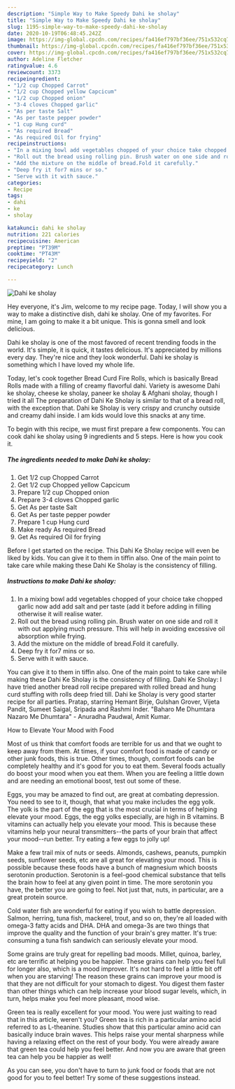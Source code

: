 ```yaml
---
description: "Simple Way to Make Speedy Dahi ke sholay"
title: "Simple Way to Make Speedy Dahi ke sholay"
slug: 1195-simple-way-to-make-speedy-dahi-ke-sholay
date: 2020-10-19T06:48:45.242Z
image: https://img-global.cpcdn.com/recipes/fa416ef797bf36ee/751x532cq70/dahi-ke-sholay-recipe-main-photo.jpg
thumbnail: https://img-global.cpcdn.com/recipes/fa416ef797bf36ee/751x532cq70/dahi-ke-sholay-recipe-main-photo.jpg
cover: https://img-global.cpcdn.com/recipes/fa416ef797bf36ee/751x532cq70/dahi-ke-sholay-recipe-main-photo.jpg
author: Adeline Fletcher
ratingvalue: 4.6
reviewcount: 3373
recipeingredient:
- "1/2 cup Chopped Carrot"
- "1/2 cup Chopped yellow Capcicum"
- "1/2 cup Chopped onion"
- "3-4 cloves Chopped garlic"
- "As per taste Salt"
- "As per taste pepper powder"
- "1 cup Hung curd"
- "As required Bread"
- "As required Oil for frying"
recipeinstructions:
- "In a mixing bowl add vegetables chopped of your choice take chopped garlic now add add salt and per taste (add it before adding in filling otherwise it will realise water."
- "Roll out the bread using rolling pin. Brush water on one side and roll it with out applying much pressure. This will help in avoiding excessive oil absorption while frying."
- "Add the mixture on the middle of bread.Fold it carefully."
- "Deep fry it for7 mins or so."
- "Serve with it with sauce."
categories:
- Recipe
tags:
- dahi
- ke
- sholay

katakunci: dahi ke sholay 
nutrition: 221 calories
recipecuisine: American
preptime: "PT39M"
cooktime: "PT43M"
recipeyield: "2"
recipecategory: Lunch

---
```



![Dahi ke sholay](https://img-global.cpcdn.com/recipes/fa416ef797bf36ee/751x532cq70/dahi-ke-sholay-recipe-main-photo.jpg)

Hey everyone, it's Jim, welcome to my recipe page. Today, I will show you a way to make a distinctive dish, dahi ke sholay. One of my favorites. For mine, I am going to make it a bit unique. This is gonna smell and look delicious.

Dahi ke sholay is one of the most favored of recent trending foods in the world. It's simple, it is quick, it tastes delicious. It's appreciated by millions every day. They're nice and they look wonderful. Dahi ke sholay is something which I have loved my whole life.

Today, let&#39;s cook together Bread Curd Fire Rolls, which is basically Bread Rolls made with a filling of creamy flavorful dahi. Variety is awesome Dahi ke sholay, cheese ke sholay, paneer ke sholay &amp; Afghani sholay, though I tried it all The preparation of Dahi Ke Sholay is similar to that of a bread roll, with the exception that. Dahi ke Sholay is very crispy and crunchy outside and creamy dahi inside. I am kids would love this snacks at any time.


To begin with this recipe, we must first prepare a few components. You can cook dahi ke sholay using 9 ingredients and 5 steps. Here is how you cook it.

<!--inarticleads1-->

##### The ingredients needed to make Dahi ke sholay:

1. Get 1/2 cup Chopped Carrot
1. Get 1/2 cup Chopped yellow Capcicum
1. Prepare 1/2 cup Chopped onion
1. Prepare 3-4 cloves Chopped garlic
1. Get As per taste Salt
1. Get As per taste pepper powder
1. Prepare 1 cup Hung curd
1. Make ready As required Bread
1. Get As required Oil for frying


Before I get started on the recipe. This Dahi Ke Sholay recipe will even be liked by kids. You can give it to them in tiffin also. One of the main point to take care while making these Dahi Ke Sholay is the consistency of filling. 

<!--inarticleads2-->

##### Instructions to make Dahi ke sholay:

1. In a mixing bowl add vegetables chopped of your choice take chopped garlic now add add salt and per taste (add it before adding in filling otherwise it will realise water.
1. Roll out the bread using rolling pin. Brush water on one side and roll it with out applying much pressure. This will help in avoiding excessive oil absorption while frying.
1. Add the mixture on the middle of bread.Fold it carefully.
1. Deep fry it for7 mins or so.
1. Serve with it with sauce.


You can give it to them in tiffin also. One of the main point to take care while making these Dahi Ke Sholay is the consistency of filling. Dahi Ke Sholay: I have tried another bread roll recipe prepared with rolled bread and hung curd stuffing with rolls deep fried till. Dahi ke Sholay is very good starter recipe for all parties. Pratap, starring Hemant Birje, Gulshan Grover, Vijeta Pandit, Sumeet Saigal, Sripada and Rashmi Inder. &#34;Baharo Me Dhumtara Nazaro Me Dhumtara&#34; - Anuradha Paudwal, Amit Kumar. 

How to Elevate Your Mood with Food


Most of us think that comfort foods are terrible for us and that we ought to keep away from them. At times, if your comfort food is made of candy or other junk foods, this is true. Other times, though, comfort foods can be completely healthy and it's good for you to eat them. Several foods actually do boost your mood when you eat them. When you are feeling a little down and are needing an emotional boost, test out some of these.

Eggs, you may be amazed to find out, are great at combating depression. You need to see to it, though, that what you make includes the egg yolk. The yolk is the part of the egg that is the most crucial in terms of helping elevate your mood. Eggs, the egg yolks especially, are high in B vitamins. B vitamins can actually help you elevate your mood. This is because these vitamins help your neural transmitters--the parts of your brain that affect your mood--run better. Try eating a few eggs to jolly up!

Make a few trail mix of nuts or seeds. Almonds, cashews, peanuts, pumpkin seeds, sunflower seeds, etc are all great for elevating your mood. This is possible because these foods have a bunch of magnesium which boosts serotonin production. Serotonin is a feel-good chemical substance that tells the brain how to feel at any given point in time. The more serotonin you have, the better you are going to feel. Not just that, nuts, in particular, are a great protein source.

Cold water fish are wonderful for eating if you wish to battle depression. Salmon, herring, tuna fish, mackerel, trout, and so on, they're all loaded with omega-3 fatty acids and DHA. DHA and omega-3s are two things that improve the quality and the function of your brain's grey matter. It's true: consuming a tuna fish sandwich can seriously elevate your mood. 

Some grains are truly great for repelling bad moods. Millet, quinoa, barley, etc are terrific at helping you be happier. These grains can help you feel full for longer also, which is a mood improver. It's not hard to feel a little bit off when you are starving! The reason these grains can improve your mood is that they are not difficult for your stomach to digest. You digest them faster than other things which can help increase your blood sugar levels, which, in turn, helps make you feel more pleasant, mood wise.

Green tea is really excellent for your mood. You were just waiting to read that in this article, weren't you? Green tea is rich in a particular amino acid referred to as L-theanine. Studies show that this particular amino acid can basically induce brain waves. This helps raise your mental sharpness while having a relaxing effect on the rest of your body. You were already aware that green tea could help you feel better. And now you are aware that green tea can help you be happier as well!

As you can see, you don't have to turn to junk food or foods that are not good for you to feel better! Try  some  of  these  suggestions  instead.


